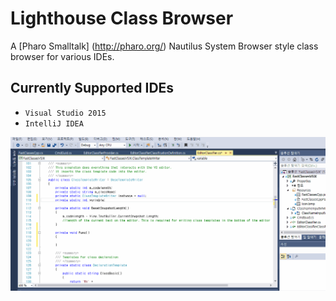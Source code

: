 # Lighthouse Class Browser

A [Pharo Smalltalk] (http://pharo.org/) Nautilus System Browser style class browser for various IDEs.

## Currently Supported IDEs

* `Visual Studio 2015`
* `IntelliJ IDEA`

![OpeningExample](https://github.com/Red-Portal/LighthouseClassBrowser/blob/master/ExampleOpening.gif)
